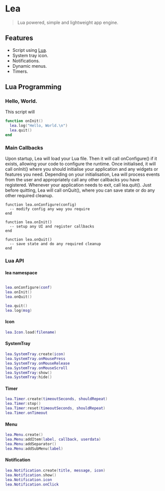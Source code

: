 # Lea

> Lua powered, simple and lightweight app engine.

## Features
- Script using [Lua](https://www.lua.org/).
- System tray icon.
- Notifications.
- Dynamic menus.
- Timers.

## Lua Programming

### Hello, World.
This script will
```lua
function onInit()
  lea.log("Hello, World.\n")
  lea.quit()
end
```

### Main Callbacks
Upon startup, Lea will load your Lua file. Then it will call onConfigure() if it
exists, allowing your code to configure the runtime. Once initialised, it will
call onInit() where you should initialise your application and any widgets or
features you need. Depending on your initialisation, Lea will process events
from the user and appropriately call any other callbacks you have registered.
Whenever your application needs to exit, call lea.quit(). Just before quitting,
Lea will call onQuit(), where you can save state or do any other required
cleanup.

```lue
function lea.onConfigure(config)
  -- modify config any way you require
end

function lea.onInit()
  -- setup any UI and register callbacks
end

function lea.onQuit()
  -- save state and do any required cleanup
end
```

### Lua API

#### lea namespace
```lua

lea.onConfigure(conf)
lea.onInit()
lea.onQuit()

lea.quit()
lea.log(msg)
```

#### Icon
```lua
lea.Icon.load(filename)
```

#### SystemTray
```lua
lea.SystemTray.create(icon)
lea.SystemTray.onMousePress
lea.SystemTray.onMouseRelease
lea.SystemTray.onMouseScroll
lea.SystemTray:show()
lea.SystemTray:hide()
```

#### Timer
```lua
lea.Timer.create(timeoutSeconds, shouldRepeat)
lea.Timer:stop()
lea.Timer:reset(timeoutSeconds, shouldRepeat)
lea.Timer.onTimeout
```

#### Menu
```lua
lea.Menu.create()
lea.Menu:addItem(label, callback, userdata)
lea.Menu:addSeparator()
lea.Menu:addSubMenu(label)
```

#### Notification
```lua
lea.Notification.create(title, message, icon)
lea.Notification.show()
lea.Notification.icon
lea.Notification.onClick
```

